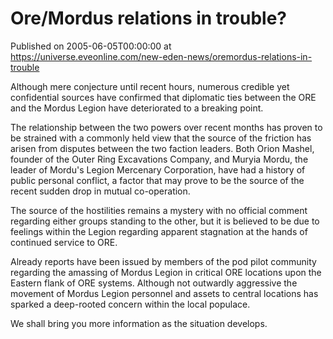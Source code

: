 # Ore/Mordus relations in trouble?
Published on 2005-06-05T00:00:00 at https://universe.eveonline.com/new-eden-news/oremordus-relations-in-trouble

Although mere conjecture until recent hours, numerous credible yet confidential sources have confirmed that diplomatic ties between the ORE and the Mordus Legion have deteriorated to a breaking point.   
  
The relationship between the two powers over recent months has proven to be strained with a commonly held view that the source of the friction has arisen from disputes between the two faction leaders. Both Orion Mashel, founder of the Outer Ring Excavations Company, and Muryia Mordu, the leader of Mordu's Legion Mercenary Corporation, have had a history of public personal conflict, a factor that may prove to be the source of the recent sudden drop in mutual co-operation.   
  
The source of the hostilities remains a mystery with no official comment regarding either groups standing to the other, but it is believed to be due to feelings within the Legion regarding apparent stagnation at the hands of continued service to ORE.   
  
Already reports have been issued by members of the pod pilot community regarding the amassing of Mordus Legion in critical ORE locations upon the Eastern flank of ORE systems. Although not outwardly aggressive the movement of Mordus Legion personnel and assets to central locations has sparked a deep-rooted concern within the local populace.   
  
We shall bring you more information as the situation develops.
